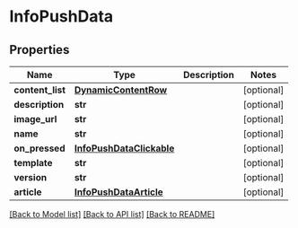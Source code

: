 # InfoPushData



## Properties
Name | Type | Description | Notes
------------ | ------------- | ------------- | -------------
**content_list** | [**DynamicContentRow**](DynamicContentRow.md) |  | [optional] 
**description** | **str** |  | [optional] 
**image_url** | **str** |  | [optional] 
**name** | **str** |  | [optional] 
**on_pressed** | [**InfoPushDataClickable**](InfoPushDataClickable.md) |  | [optional] 
**template** | **str** |  | [optional] 
**version** | **str** |  | [optional] 
**article** | [**InfoPushDataArticle**](InfoPushDataArticle.md) |  | [optional] 

[[Back to Model list]](../README.md#documentation-for-models) [[Back to API list]](../README.md#documentation-for-api-endpoints) [[Back to README]](../README.md)


